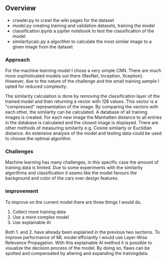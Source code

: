 ## Overview

- crawler.py to crawl the wiki pages for the dataset
- model.py creating training and validation datasets, training the model
- classification.ipynb a jupiter notebook to test the classification of the model
- similaritycalc.py a algorithm to calculate the most similar image to a given image from the dataset

### Approach

For the machine learning model I chose a very simple CNN. There are much more sophisticated models out there (ResNet, Inception, Xception). However, due to the nature of the challenge and the small training sample I opted for reduced complexity.

The similarity calculation is done by removing the classification layer of the trained model and then returning a vector with 128 values. This vector is a "compressed" representation of the image. By comparing the vectors with each other, the similarity can be calculated. A database of all training images is created. For each new image the Manhatten distance to all entries in the database is calculated and the closest image is displayed. There are other methods of measuring similarity e.g. Cosine similarty or Euclidian distance. An extensive analysis of the model and testing data could be used to choose the optimal algorithm.

### Challenges

Machine learning has many challenges, in this specific case the amount of training data is limited. Due to some experiments with the similarity algorithms and classification it seams like the model favours the background and color of the cars over design features. 

### improvement

To improve on the current model there are three things I would do.

1. Collect more training data
2. Use a more complex model
3. Use explainable AI

Both 1. and 2. have already been explained in the previous two sections. To improve performance of ML model efficiantly I would use Layer-Wise Relevance Propagation. With this explainable AI method it is possible to visualize the decision process of the model. By doing so, flaws can be spotted and compensated by altering and expanding the trainingdata.

